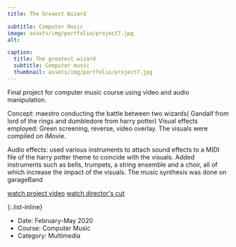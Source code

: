 ```yaml
---
title: The Greaest Wizard

subtitle: Computer Music
image: assets/img/portfolio/project7.jpg
alt: 

caption:
  title: The greatest wizard
  subtitle: Computer music
  thumbnail: assets/img/portfolio/project7.jpg
---
```

Final project for computer music course using video and audio manipulation. 

Concept: maestro conducting the battle between two wizards( Gandalf from lord of the rings and dumbledore from harry potter)
Visual effects employed: Green screening, reverse, video overlay. The visuals were compiled on iMovie.

Audio effects: used various instruments to attach sound effects to a MIDI file of the harry potter theme to coincide with the visuals. Added instruments such as bells, trumpets, a string ensemble and a choir, all of which increase the impact of the visuals. The music synthesis was done on garageBand
                
[watch project video](https://drive.google.com/file/d/1rRVFgRFgsbGHO2lApdmcKSxXgVtPTP77/view?usp=sharing) 
[watch director's cut](https://drive.google.com/file/d/1632mrTA3M6OIZFPEsys_79LQowqhcdxY/view?usp=sharing) 


{:.list-inline}
- Date: February-May 2020
- Course: Computer Music
- Category: Multimedia

